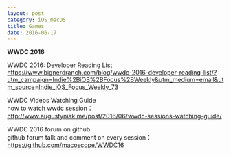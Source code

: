 ```yaml
---
layout: post
category: iOS_macOS
title: Games
date: 2016-06-17
---
```


**WWDC 2016**

WWDC 2016: Developer Reading List    
https://www.bignerdranch.com/blog/wwdc-2016-developer-reading-list/?utm_campaign=Indie%2BiOS%2BFocus%2BWeekly&utm_medium=email&utm_source=Indie_iOS_Focus_Weekly_73    

WWDC Videos Watching Guide    
how to watch wwdc session：http://www.augustyniak.me/post/2016/06/wwdc-sessions-watching-guide/

WWDC 2016 forum on github    
github forum talk and comment on every session：https://github.com/macoscope/WWDC16    

